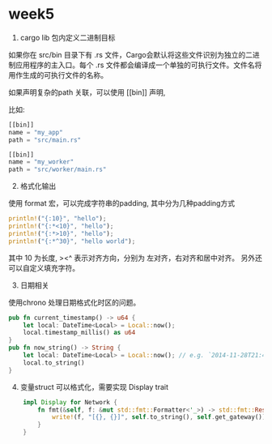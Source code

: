 # week5

1. cargo lib 包内定义二进制目标

如果你在 src/bin 目录下有 .rs 文件，Cargo会默认将这些文件识别为独立的二进制应用程序的主入口。每个 .rs 文件都会编译成一个单独的可执行文件。文件名将用作生成的可执行文件的名称。

如果声明复杂的path 关联，可以使用 [[bin]] 声明,

比如:

```rust
[[bin]]
name = "my_app"
path = "src/main.rs"

[[bin]]
name = "my_worker"
path = "src/worker/main.rs"
```

2. 格式化输出

使用 format 宏，可以完成字符串的padding, 其中分为几种padding方式

```rust
println!("{:10}", "hello");     
println!("{:*<10}", "hello");
println!("{:*>10}", "hello");
println!("{:*^30}", "hello world");
```

其中 10 为长度, ><^ 表示对齐方向，分别为 左对齐，右对齐和居中对齐。
另外还可以自定义填充字符。

3. 日期相关

使用chrono 处理日期格式化时区的问题。

```rust
pub fn current_timestamp() -> u64 {
    let local: DateTime<Local> = Local::now();
    local.timestamp_millis() as u64
}
pub fn now_string() -> String {
    let local: DateTime<Local> = Local::now(); // e.g. `2014-11-28T21:45:59.324310806+09:00`
    local.to_string()
}
```

4. 变量struct 可以格式化，需要实现 Display trait

```rust
    impl Display for Network {
        fn fmt(&self, f: &mut std::fmt::Formatter<'_>) -> std::fmt::Result {
            write!(f, "[{}, {}]", self.to_string(), self.get_gateway())
        }
    }
```